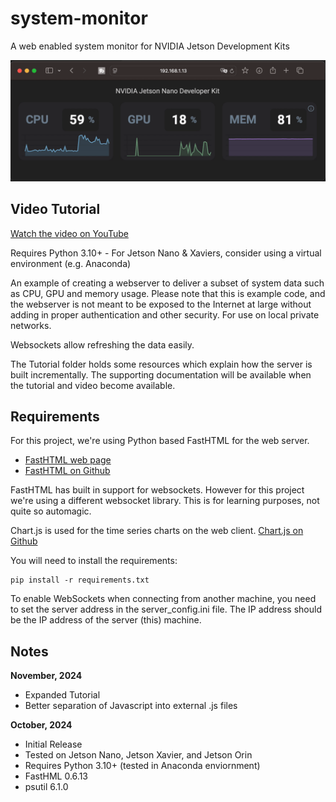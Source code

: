 # system-monitor
A web enabled system monitor for NVIDIA Jetson Development Kits

![Remote monitor of Jetson Nano](images/sys_mon_nano.gif)
## Video Tutorial

[Watch the video on YouTube](https://youtu.be/zb6zoEMUyi0)

Requires Python 3.10+ - For Jetson Nano & Xaviers, consider using a virtual environment (e.g. Anaconda)

An example of creating a webserver to deliver a subset of system data such as CPU, GPU and memory usage. Please note that this is example code, and the webserver is not meant to be exposed to the Internet at large without adding in proper authentication and other security. For use on local private networks.

Websockets allow refreshing the data easily.

The Tutorial folder holds some resources which explain how the server is built incrementally. The supporting documentation will be available when the tutorial and video become available.

## Requirements
For this project, we're using Python based FastHTML for the web server.
* [FastHTML web page](https://fastht.ml)
* [FastHTML on Github](https://github.com/AnswerDotAI/fasthtml)

FastHTML has built in support for websockets. However for this project we're using a different websocket library. This is for learning purposes, not quite so automagic.

Chart.js is used for the time series charts on the web client. [Chart.js on Github](https://github.com/chartjs/Chart.js)

You will need to install the requirements:
```
pip install -r requirements.txt
```

To enable WebSockets when connecting from another machine, you need to set the server address in the server_config.ini file. The IP address should be the IP address of the server (this) machine.

## Notes
**November, 2024**
* Expanded Tutorial 
* Better separation of Javascript into external .js files

**October, 2024**
* Initial Release
* Tested on Jetson Nano, Jetson Xavier, and Jetson Orin
* Requires Python 3.10+ (tested in Anaconda enviornment)
* FastHML 0.6.13
* psutil 6.1.0
